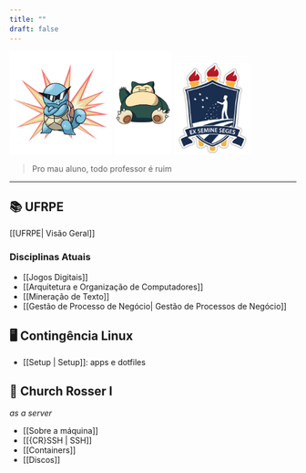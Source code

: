 ```yaml
---
title: ""
draft: false
---
```


<img src="./squirtle.png" height="180px" />
<img src="./snorlax.png" height="180px" />
<img src="./ufrpe-logo.png" height="160px" />


> Pro mau aluno, todo professor é ruim

---

## 📚 UFRPE

[[UFRPE| Visão Geral]]

### Disciplinas Atuais

- [[Jogos Digitais]]
- [[Arquitetura e Organização de Computadores]]
- [[Mineração de Texto]]
- [[Gestão de Processo de Negócio| Gestão de Processos de Negócio]]

## 🖥️ Contingência Linux

- [[Setup | Setup]]: apps e dotfiles

## 🧠 Church Rosser I

*as a server*

- [[Sobre a máquina]]
- [[{CR}SSH | SSH]]
- [[Containers]]
- [[Discos]]




